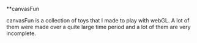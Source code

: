 **canvasFun

canvasFun is a collection of toys that I made to play with webGL. A lot of them were made over a quite large time period and a lot of them are very incomplete.
